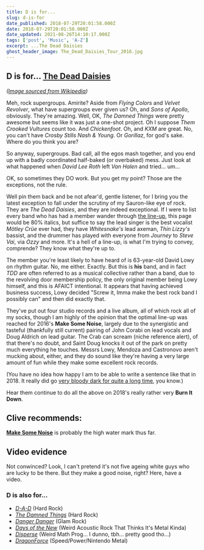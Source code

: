 ```yaml
---
title: D is for...
slug: d-is-for
date_published: 2018-07-29T20:01:58.000Z
date: 2018-07-29T20:01:58.000Z
date_updated: 2021-08-26T14:10:17.000Z
tags: ['post', 'Music', 'A-Z']
excerpt: ...The Dead Daisies
ghost_header_image: The_Dead_Daisies_Tour_2016.jpg
---
```


## D is for… [The Dead Daisies](https://thedeaddaisies.com/)

*([Image sourced from Wikipedia](https://en.wikipedia.org/wiki/File:The_Dead_Daisies_Tour_2016.jpg))*

Meh, rock supergroups. Amirite? Aside from *Flying Colors* and *Velvet Revolver*, what have supergroups ever given us? Oh, and *Sons of Apollo*, obviously. They're amazing. Well, OK, *The Damned Things* were pretty awesome but seems like it was just a one-shot project. Oh I suppose *Them Crooked Vultures* count too. And *Chickenfoot*. Oh, and *KXM* are great. No, you can't have *Crosby Stills Nash & Young*. Or *Gorillaz*, for god's sake. Where do you think you are?

So anyway, supergroups. Bad call, all the egos mash together, and you end up with a badly coordinated half-baked (or overbaked) mess. Just look at what happened when *David Lee Roth* left *Van Halen* and tried… um…

OK, so sometimes they DO work. But you get my point? Those are the exceptions, not the rule.

Well pin them back and be not afear'd, gentle listener, for I bring you the latest exception to fall under the scrutiny of my Sauron-like eye of rock. They are *The Dead Daisies*, and they are indeed exceptional. If I were to list every band who has had a member wander through [the line-up](https://en.wikipedia.org/wiki/The_Dead_Daisies#Band_members), this page would be 80% italics, but suffice to say the lead singer is the best vocalist *Mötley Crüe* ever had, they have *Whitesnake's* lead axeman, *Thin Lizzy's* bassist, and the drummer has played with everyone from *Journey* to *Steve Vai*, via *Ozzy* and more. It's a hell of a line-up, is what I'm trying to convey, comprende? They know what they're up to.

The member you're least likely to have heard of is 63-year-old David Lowy on rhythm guitar. No, me either. Exactly. But this is **his** band, and in fact *TDD* are often referred to as a musical collective rather than a band, due to the revolving door membership policy, the only original member being Lowy himself, and this is AFAICT intentional. It appears that having achieved business success, Lowy decided "Screw it, Imma make the best rock band I possibly can" and then did exactly that.

They've put out four studio records and a live album, all of which rock all of my socks, though I am highly of the opinion that the optimal line-up was reached for 2016's **Make Some Noise**, largely due to the synergistic and tasteful (thankfully still current) pairing of John Corabi on lead vocals and Doug Aldrich on lead guitar. The Crab can scream (niche reference alert), of that there's no doubt, and Saint Doug knocks it out of the park on pretty much everything he touches. Messrs Lowy, Mendoza and Castronovo aren't mucking about, either, and they do sound like they're having a very large amount of fun while they make some excellent rock records.

(You have no idea how happy I am to be able to write a sentence like that in 2018. It really did go [very bloody dark for quite a long time](/the-dark-times), you know.)

Hear them continue to do all the above on 2018's really rather very **Burn It Down**.

## Clive recommends:

[**Make Some Noise**](https://smile.amazon.co.uk/Make-Some-Noise-Dead-Daisies/dp/B01FU0072A/) is probably the high water mark thus far.

## Video evidence

Not conwinced? Look, I can't pretend it's not five ageing white guys who are lucky to be there. But they make a good noise, right? Here, have a video.

### D is also for…

- *[D-A-D](https://en.wikipedia.org/wiki/D.A.D._(band))* (Hard Rock)
- *[The Damned Things](https://en.wikipedia.org/wiki/The_Damned_Things)* (Hard Rock)
- *[Danger Danger](https://en.wikipedia.org/wiki/Danger_Danger)* (Glam Rock)
- *[Days of the New](https://en.wikipedia.org/wiki/Days_of_the_New)* (Weird Acoustic Rock That Thinks It's Metal Kinda)
- *[Disperse](https://www.facebook.com/disperseofficial/)* (Weird Math Prog… I dunno, tbh… pretty good tho…)
- *[DragonForce](https://en.wikipedia.org/wiki/DragonForce)* (Speed/Power/Nintendo Metal)
